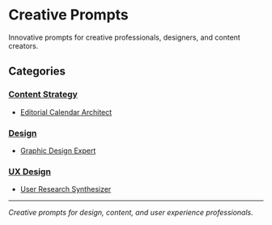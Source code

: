 # Creative Prompts

Innovative prompts for creative professionals, designers, and content creators.

## Categories

### [Content Strategy](./content-strategy/)
- [Editorial Calendar Architect](./content-strategy/editorial-calendar-architect.md)

### [Design](./design/)
- [Graphic Design Expert](./design/graphic-design-expert.md)

### [UX Design](./ux-design/)
- [User Research Synthesizer](./ux-design/user-research-synthesizer.md)

---

*Creative prompts for design, content, and user experience professionals.*